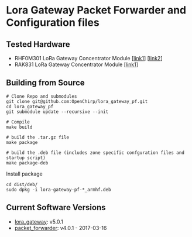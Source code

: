 # Lora Gateway Packet Forwarder and Configuration files

## Tested Hardware
 * RHF0M301 LoRa Gateway Concentrator Module [[link1](http://www.risinghf.com/product/rhf0m301/?lang=en)] [[link2](https://www.seeedstudio.com/LoRa%2FLoRaWAN-Gateway-915MHz-for-Raspberry-Pi-3-p-2821.html)]
 * RAK831 LoRa Gateway Concentrator Module [[link1](http://www.rakwireless.com/en/WisKeyOSH/RAK831)]

## Building from Source
```
# Clone Repo and submodules
git clone git@github.com:OpenChirp/lora_gateway_pf.git
cd lora_gateway_pf
git submodule update --recursive --init

# Compile
make build

# build the .tar.gz file
make package

# build the .deb file (includes zone specific confguration files and startup script)
make package-deb
```

Install package
```
cd dist/deb/
sudo dpkg -i lora-gateway-pf-*_armhf.deb
```


## Current Software Versions
* [lora_gateway](https://github.com/Lora-net/lora_gateway): v5.0.1
* [packet_forwarder](https://github.com/Lora-net/packet_forwarder): v4.0.1 - 2017-03-16
